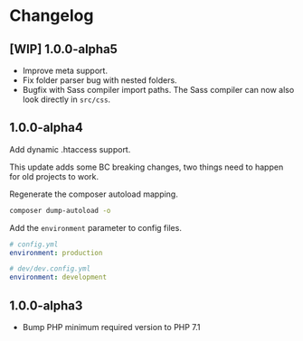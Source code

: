 # Changelog

## [WIP] 1.0.0-alpha5 

- Improve meta support.
- Fix folder parser bug with nested folders.
- Bugfix with Sass compiler import paths. The Sass compiler can now also look directly in `src/css`.

## 1.0.0-alpha4

Add dynamic .htaccess support. 

This update adds some BC breaking changes, two things need to happen for old projects to work.
   
Regenerate the composer autoload mapping.   

```sh
composer dump-autoload -o
```

Add the `environment` parameter to config files.

```yaml
# config.yml
environment: production

# dev/dev.config.yml
environment: development
```

## 1.0.0-alpha3

- Bump PHP minimum required version to PHP 7.1
